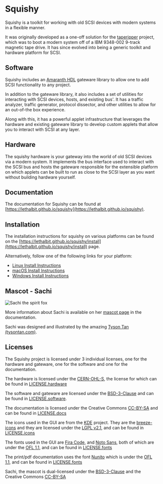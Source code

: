 # Squishy

Squishy is a toolkit for working with old SCSI devices with modern systems in a flexible manner.

It was originally developed as a one-off solution for the [taperipper](https://lethalbit.net/projects/taperipper/) project, which was to boot a modern system off of a IBM 9348-002 9-track magnetic tape drive. It has since evolved into being a generic toolkit and hardware platform for SCSI.

## Software

Squishy includes an [Amaranth HDL](https://github.com/amaranth-lang/amaranth) gateware library to allow one to add SCSI functionality to any project.

In addition to the gateware library, it also includes a set of utilities for interacting with SCSI devices, hosts, and existing bus'. It has a traffic analyzer, traffic generator, protocol dissector, and other utilities to allow for an out-of-the box experience.

Along with this, it has a powerful applet infrastructure that leverages the hardware and existing gateware library to develop custom applets that allow you to interact with SCSI at any layer.

## Hardware

The squishy hardware is your gateway into the world of old SCSI devices via a modern system. It implements the bus interface used to interact with the SCSI bus and hosts the gateware responsible for the extensible platform on which applets can be built to run as close to the SCSI layer as you want without building hardware yourself.

## Documentation

The documentation for Squishy can be found at [https://lethalbit.github.io/squishy](https://lethalbit.github.io/squishy).

## Installation

The installation instructions for squishy on various platforms can be found on the [https://lethalbit.github.io/squishy/install](https://lethalbit.github.io/squishy/install) page. 

Alternatively, follow one of the following links for your platform:

 * [Linux Install Instructions](https://lethalbit.github.io/squishy/install/index.html#linux)
 * [macOS Install Instructions](https://lethalbit.github.io/squishy/install/index.html#macos)
 * [Windows Install Instructions](https://lethalbit.github.io/squishy/install/index.html#windows)

## Mascot - Sachi

![Sachi the spirit fox](https://raw.githubusercontent.com/lethalbit/squishy/main/etc/img/sachi/electrichearts_20211013A_sachi_trans_1024.png)

More information about Sachi is available on her [mascot page](https://lethalbit.github.io/squishy/mascot.html) in the documentation.

Sachi was designed and illustrated by the amazing [Tyson Tan (tysontan.com)](https://tysontan.com).

## Licenses

The Squishy project is licensed under 3 individual licenses, one for the hardware and gateware, one for the software and one for the documentation.

The hardware is licensed under the [CERN-OHL-S](https://ohwr.org/cern_ohl_s_v2.txt), the license for which can be found in [LICENSE.hardware](https://github.com/lethalbit/squishy/tree/main/LICENSE.hardware)

The software and gateware are licensed under the [BSD-3-Clause](https://spdx.org/licenses/BSD-3-Clause.html) and can be found in [LICENSE.software](https://github.com/lethalbit/squishy/tree/main/LICENSE.software).

The documentation is licensed under the Creative Commons [CC-BY-SA](https://creativecommons.org/licenses/by-sa/2.0/) and can be found in [LICENSE.docs](https://github.com/lethalbit/squishy/tree/main/LICENSE.docs)

The icons used in the GUI are from the [KDE](https://kde.org) project. They are the [breeze-icons](https://github.com/KDE/breeze-icons/) and they are licensed under the [LGPL v2.1](https://spdx.org/licenses/LGPL-2.1-only.html), and can be found in [LICENSE.icons](https://github.com/lethalbit/squishy/tree/main/LICENSE.icons) 

The fonts used in the GUI are [Fira Code](https://github.com/tonsky/FiraCode), and [Noto Sans](https://fonts.google.com/noto/specimen/Noto+Sans), both of which are under the [OFL 1.1](https://scripts.sil.org/cms/scripts/page.php?site_id=nrsi&id=OFL), and can be found in [LICENSE.fonts](https://github.com/lethalbit/squishy/tree/main/LICENSE.fonts)

The print/pdf documentation uses the font [Nunito](https://fonts.google.com/specimen/Nunito) which is under the [OFL 1.1](https://scripts.sil.org/cms/scripts/page.php?site_id=nrsi&id=OFL), and can be found in [LICENSE.fonts](https://github.com/lethalbit/squishy/tree/main/LICENSE.fonts)

Sachi, the mascot is dual-licensed under the [BSD-3-Clause](https://spdx.org/licenses/BSD-3-Clause.html) and the Creative Commons [CC-BY-SA](https://creativecommons.org/licenses/by-sa/2.0/)
